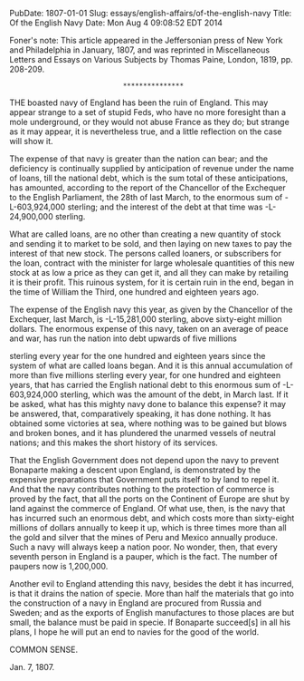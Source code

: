 PubDate: 1807-01-01
Slug: essays/english-affairs/of-the-english-navy
Title: Of the English Navy
Date: Mon Aug  4 09:08:52 EDT 2014

   Foner's note: This article appeared in the Jeffersonian press of New York
   and Philadelphia in January, 1807, and was reprinted in Miscellaneous
   Letters and Essays on Various Subjects by Thomas Paine, London, 1819, pp.
   208-209.

                                ***************

   THE boasted navy of England has been the ruin of England. This may appear
   strange to a set of stupid Feds, who have no more foresight than a mole
   underground, or they would not abuse France as they do; but strange as it
   may appear, it is nevertheless true, and a little reflection on the case
   will show it.

   The expense of that navy is greater than the nation can bear; and the
   deficiency is continually supplied by anticipation of revenue under the
   name of loans, till the national debt, which is the sum total of these
   anticipations, has amounted, according to the report of the Chancellor of
   the Exchequer to the English Parliament, the 28th of last March, to the
   enormous sum of -L-603,924,000 sterling; and the interest of the debt at
   that time was -L-24,900,000 sterling.

   What are called loans, are no other than creating a new quantity of stock
   and sending it to market to be sold, and then laying on new taxes to pay
   the interest of that new stock. The persons called loaners, or subscribers
   for the loan, contract with the minister for large wholesale quantities of
   this new stock at as low a price as they can get it, and all they can make
   by retailing it is their profit. This ruinous system, for it is certain
   ruin in the end, began in the time of William the Third, one hundred and
   eighteen years ago.

   The expense of the English navy this year, as given by the Chancellor of
   the Exchequer, last March, is -L-15,281,000 sterling, above sixty-eight
   million dollars. The enormous expense of this navy, taken on an average of
   peace and war, has run the nation into debt upwards of five millions

   sterling every year for the one hundred and eighteen years since the
   system of what are called loans began. And it is this annual accumulation
   of more than five millions sterling every year, for one hundred and
   eighteen years, that has carried the English national debt to this
   enormous sum of -L-603,924,000 sterling, which was the amount of the debt,
   in March last. If it be asked, what has this mighty navy done to balance
   this expense? it may be answered, that, comparatively speaking, it has
   done nothing. It has obtained some victories at sea, where nothing was to
   be gained but blows and broken bones, and it has plundered the unarmed
   vessels of neutral nations; and this makes the short history of its
   services.

   That the English Government does not depend upon the navy to prevent
   Bonaparte making a descent upon England, is demonstrated by the expensive
   preparations that Government puts itself to by land to repel it. And that
   the navy contributes nothing to the protection of commerce is proved by
   the fact, that all the ports on the Continent of Europe are shut by land
   against the commerce of England. Of what use, then, is the navy that has
   incurred such an enormous debt, and which costs more than sixty-eight
   millions of dollars annually to keep it up, which is three times more than
   all the gold and silver that the mines of Peru and Mexico annually
   produce. Such a navy will always keep a nation poor. No wonder, then, that
   every seventh person in England is a pauper, which is the fact. The number
   of paupers now is 1,200,000.

   Another evil to England attending this navy, besides the debt it has
   incurred, is that it drains the nation of specie. More than half the
   materials that go into the construction of a navy in England are procured
   from Russia and Sweden; and as the exports of English manufactures to
   those places are but small, the balance must be paid in specie. If
   Bonaparte succeed[s] in all his plans, I hope he will put an end to navies
   for the good of the world.

   COMMON SENSE.

   Jan. 7, 1807.


